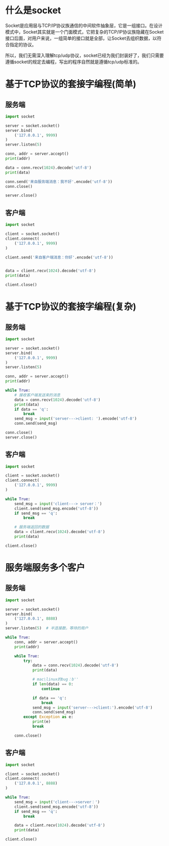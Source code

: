 # 什么是socket

Socket是应用层与TCP/IP协议族通信的中间软件抽象层，它是一组接口。在设计模式中，Socket其实就是一个门面模式，它把复杂的TCP/IP协议族隐藏在Socket接口后面，对用户来说，一组简单的接口就是全部，让Socket去组织数据，以符合指定的协议。

所以，我们无需深入理解tcp/udp协议，socket已经为我们封装好了，我们只需要遵循socket的规定去编程，写出的程序自然就是遵循tcp/udp标准的。

# 基于TCP协议的套接字编程(简单)

## 服务端

```python
import socket

server = socket.socket()
server.bind(
    ('127.0.0.1', 9999)
)
server.listen(5)

conn, addr = server.accept()
print(addr)

data = conn.recv(1024).decode('utf-8')
print(data)

conn.send('来自服务端消息：我不好'.encode('utf-8'))
conn.close()

server.close()
```

## 客户端

```python
import socket

client = socket.socket()
client.connect(
    ('127.0.0.1', 9999)
)

client.send('来自客户端消息：你好'.encode('utf-8'))


data = client.recv(1024).decode('utf-8')
print(data)

client.close()
```



# 基于TCP协议的套接字编程(复杂)

## 服务端

```python
import socket

server = socket.socket()
server.bind(
    ('127.0.0.1', 9999)
)
server.listen(5)

conn, addr = server.accept()
print(addr)

while True:
    # 接收客户端发送来的消息
    data = conn.recv(1024).decode('utf-8')
    print(data)
    if data == 'q':
        break
    send_msg = input('server--->client: ').encode('utf-8')
    conn.send(send_msg)

conn.close()
server.close()
```



## 客户端

```python
import socket

client = socket.socket()
client.connect(
    ('127.0.0.1', 9999)
)

while True:
    send_msg = input('client---> server：')
    client.send(send_msg.encode('utf-8'))
    if send_msg == 'q':
        break

    # 服务端返回的数据
    data = client.recv(1024).decode('utf-8')
    print(data)

client.close()

```

# 服务端服务多个客户

## 服务端

```python
import socket

server = socket.socket()
server.bind(
    ('127.0.0.1', 8888)
)
server.listen(5)  # 半连接数，等待的用户

while True:
    conn, addr = server.accept()
    print(addr)

    while True:
        try:
            data = conn.recv(1024).decode('utf-8')
            print(data)

            # mac\linux的bug：b''
            if len(data) == 0:
                continue

            if data == 'q':
                break
            send_msg = input('server--->client:').encode('utf-8')
            conn.send(send_msg)
        except Exception as e:
            print(e)
            break

    conn.close()
```



## 客户端

```python
import socket

client = socket.socket()
client.connect(
    ('127.0.0.1', 8888)
)

while True:
    send_msg = input('client--->server：')
    client.send(send_msg.encode('utf-8'))
    if send_msg == 'q':
        break

    data = client.recv(1024).decode('utf-8')
    print(data)

client.close()
```

